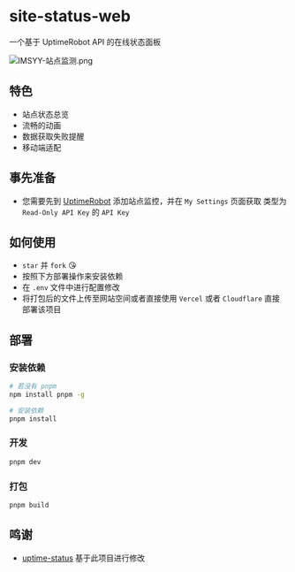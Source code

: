 # site-status-web

一个基于 UptimeRobot API 的在线状态面板

![IMSYY-站点监测.png](https://s1.ax1x.com/2023/07/20/pCHnLLt.png)

## 特色

- 站点状态总览
- 流畅的动画
- 数据获取失败提醒
- 移动端适配

## 事先准备

- 您需要先到 [UptimeRobot](https://uptimerobot.com/dashboard) 添加站点监控，并在 `My Settings` 页面获取 类型为 `Read-Only API Key` 的 `API Key`

## 如何使用

- `star` 并 `fork` 😘
- 按照下方部署操作来安装依赖
- 在 `.env` 文件中进行配置修改
- 将打包后的文件上传至网站空间或者直接使用 `Vercel` 或者 `Cloudflare` 直接部署该项目

## 部署

### 安装依赖

```bash
# 若没有 pnpm
npm install pnpm -g

# 安装依赖
pnpm install
```

### 开发

```bash
pnpm dev
```

### 打包

```bash
pnpm build
```

## 鸣谢

 - [uptime-status](https://github.com/yb/uptime-status) 基于此项目进行修改
